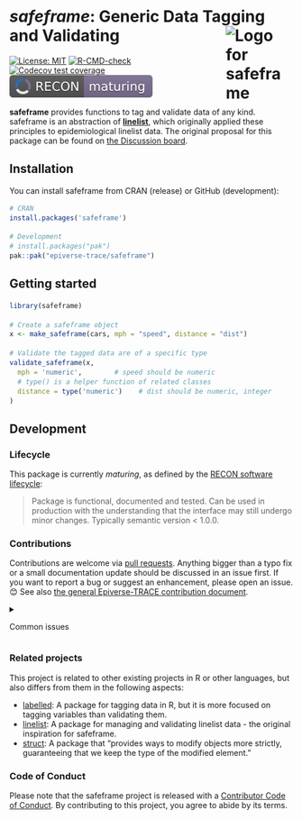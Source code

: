 
<!-- README.md is generated from README.Rmd. Please edit that file. -->

<!-- The code to render this README is stored in .github/workflows/render-readme.yaml -->

<!-- Variables marked with double curly braces will be transformed beforehand: -->

<!-- `packagename` is extracted from the DESCRIPTION file -->

<!-- `gh_repo` is extracted via a special environment variable in GitHub Actions -->

# *safeframe*: Generic Data Tagging and Validating <img src="man/figures/logo.svg" align="right" width="120" alt="Logo for safeframe" />

<!-- badges: start -->

[![License:
MIT](https://img.shields.io/badge/License-MIT-yellow.svg)](https://opensource.org/license/mit)
[![R-CMD-check](https://github.com/epiverse-trace/safeframe/actions/workflows/R-CMD-check.yaml/badge.svg)](https://github.com/epiverse-trace/safeframe/actions/workflows/R-CMD-check.yaml)
[![Codecov test
coverage](https://codecov.io/gh/epiverse-trace/safeframe/branch/main/graph/badge.svg)](https://app.codecov.io/gh/epiverse-trace/safeframe?branch=main)
[![lifecycle-concept](https://raw.githubusercontent.com/reconverse/reconverse.github.io/master/images/badge-maturing.svg)](https://www.reconverse.org/lifecycle.html#maturing)

<!-- badges: end -->

**safeframe** provides functions to tag and validate data of any kind.
safeframe is an abstraction of
[**linelist**](https://github.com/epiverse-trace/linelist), which
originally applied these principles to epidemiological linelist data.
The original proposal for this package can be found on [the Discussion
board](https://github.com/orgs/epiverse-trace/discussions/221).

## Installation

You can install safeframe from CRAN (release) or GitHub (development):

``` r
# CRAN
install.packages('safeframe')

# Development
# install.packages("pak")
pak::pak("epiverse-trace/safeframe")
```

## Getting started

``` r
library(safeframe)

# Create a safeframe object
x <- make_safeframe(cars, mph = "speed", distance = "dist")

# Validate the tagged data are of a specific type
validate_safeframe(x,
  mph = 'numeric',        # speed should be numeric
  # type() is a helper function of related classes
  distance = type('numeric')    # dist should be numeric, integer
)
```

## Development

### Lifecycle

This package is currently *maturing*, as defined by the [RECON software
lifecycle](https://www.reconverse.org/lifecycle.html):

> Package is functional, documented and tested. Can be used in
> production with the understanding that the interface may still undergo
> minor changes. Typically semantic version \< 1.0.0.

### Contributions

Contributions are welcome via [pull
requests](https://github.com/epiverse-trace/safeframe/pulls). Anything
bigger than a typo fix or a small documentation update should be
discussed in an issue first. If you want to report a bug or suggest an
enhancement, please open an issue. 😊 See also [the general
Epiverse-TRACE contribution
document](https://github.com/epiverse-trace/.github/blob/main/CONTRIBUTING.md).

<details>

<summary>

Common issues
</summary>

To make it easier for us to evaluate your contribution, please run the
following commands before submitting a pull request to ensure your code
is consistent with the rest of the package:

``` r
styler::style_pkg()
devtools::document()
spelling::update_wordlist(pkg = ".", vignettes = TRUE)

lintr::lint_package()

devtools::test()
devtools::check()
```

This will reduce the time it takes for us to review your contribution.
Thank you! 😊

</details>

### Related projects

This project is related to other existing projects in R or other
languages, but also differs from them in the following aspects:

- [labelled](https://github.com/larmarange/labelled/): A package for
  tagging data in R, but it is more focused on tagging variables than
  validating them.
- [linelist](https://github.com/epiverse-trace/linelist): A package for
  managing and validating linelist data - the original inspiration for
  safeframe.
- [struct](https://github.com/cynkra/struct): A package that “provides
  ways to modify objects more strictly, guaranteeing that we keep the
  type of the modified element.”

### Code of Conduct

Please note that the safeframe project is released with a [Contributor
Code of
Conduct](https://github.com/epiverse-trace/.github/blob/main/CODE_OF_CONDUCT.md).
By contributing to this project, you agree to abide by its terms.
